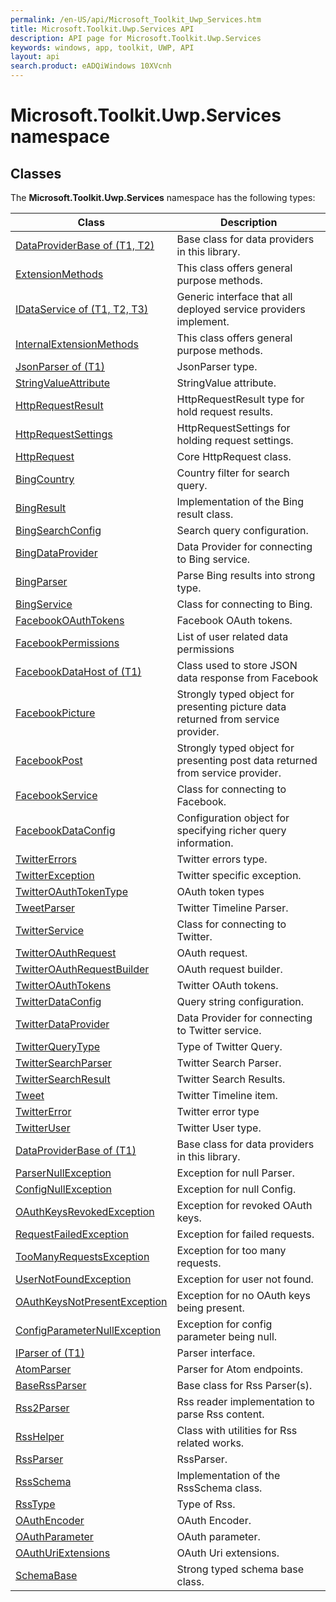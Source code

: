 ```yaml
---
permalink: /en-US/api/Microsoft_Toolkit_Uwp_Services.htm
title: Microsoft.Toolkit.Uwp.Services API 
description: API page for Microsoft.Toolkit.Uwp.Services
keywords: windows, app, toolkit, UWP, API
layout: api
search.product: eADQiWindows 10XVcnh
---
```



# Microsoft.Toolkit.Uwp.Services namespace

## Classes

The **Microsoft.Toolkit.Uwp.Services** namespace has the following types:


| Class | Description || --- | --- || [DataProviderBase of (T1, T2)](Microsoft_Toolkit_Uwp_Services_DataProviderBase-2.htm) | Base class for data providers in this library. || [ExtensionMethods](Microsoft_Toolkit_Uwp_Services_Core_ExtensionMethods.htm) | This class offers general purpose methods. || [IDataService of (T1, T2, T3)](Microsoft_Toolkit_Uwp_Services_Core_IDataService-3.htm) | Generic interface that all deployed service providers implement. || [InternalExtensionMethods](Microsoft_Toolkit_Uwp_Services_Core_InternalExtensionMethods.htm) | This class offers general purpose methods. || [JsonParser of (T1)](Microsoft_Toolkit_Uwp_Services_Core_JsonParser-1.htm) | JsonParser type. || [StringValueAttribute](Microsoft_Toolkit_Uwp_Services_Core_StringValueAttribute.htm) | StringValue attribute. || [HttpRequestResult](Microsoft_Toolkit_Uwp_Services_Core_HttpRequestResult.htm) | HttpRequestResult type for hold request results. || [HttpRequestSettings](Microsoft_Toolkit_Uwp_Services_Core_HttpRequestSettings.htm) | HttpRequestSettings for holding request settings. || [HttpRequest](Microsoft_Toolkit_Uwp_Services_Core_HttpRequest.htm) | Core HttpRequest class. || [BingCountry](Microsoft_Toolkit_Uwp_Services_Bing_BingCountry.htm) | Country filter for search query. || [BingResult](Microsoft_Toolkit_Uwp_Services_Bing_BingResult.htm) | Implementation of the Bing result class. || [BingSearchConfig](Microsoft_Toolkit_Uwp_Services_Bing_BingSearchConfig.htm) | Search query configuration. || [BingDataProvider](Microsoft_Toolkit_Uwp_Services_Bing_BingDataProvider.htm) | Data Provider for connecting to Bing service. || [BingParser](Microsoft_Toolkit_Uwp_Services_Bing_BingParser.htm) | Parse Bing results into strong type. || [BingService](Microsoft_Toolkit_Uwp_Services_Bing_BingService.htm) | Class for connecting to Bing. || [FacebookOAuthTokens](Microsoft_Toolkit_Uwp_Services_Facebook_FacebookOAuthTokens.htm) | Facebook OAuth tokens. || [FacebookPermissions](Microsoft_Toolkit_Uwp_Services_Facebook_FacebookPermissions.htm) | List of user related data permissions || [FacebookDataHost of (T1)](Microsoft_Toolkit_Uwp_Services_Facebook_FacebookDataHost-1.htm) | Class used to store JSON data response from Facebook || [FacebookPicture](Microsoft_Toolkit_Uwp_Services_Facebook_FacebookPicture.htm) | Strongly typed object for presenting picture data returned from service provider. || [FacebookPost](Microsoft_Toolkit_Uwp_Services_Facebook_FacebookPost.htm) | Strongly typed object for presenting post data returned from service provider. || [FacebookService](Microsoft_Toolkit_Uwp_Services_Facebook_FacebookService.htm) | Class for connecting to Facebook. || [FacebookDataConfig](Microsoft_Toolkit_Uwp_Services_Facebook_FacebookDataConfig.htm) | Configuration object for specifying richer query information. || [TwitterErrors](Microsoft_Toolkit_Uwp_Services_Twitter_TwitterErrors.htm) | Twitter errors type. || [TwitterException](Microsoft_Toolkit_Uwp_Services_Twitter_TwitterException.htm) | Twitter specific exception. || [TwitterOAuthTokenType](Microsoft_Toolkit_Uwp_Services_Twitter_TwitterOAuthTokenType.htm) | OAuth token types || [TweetParser](Microsoft_Toolkit_Uwp_Services_Twitter_TweetParser.htm) | Twitter Timeline Parser. || [TwitterService](Microsoft_Toolkit_Uwp_Services_Twitter_TwitterService.htm) | Class for connecting to Twitter. || [TwitterOAuthRequest](Microsoft_Toolkit_Uwp_Services_Twitter_TwitterOAuthRequest.htm) | OAuth request. || [TwitterOAuthRequestBuilder](Microsoft_Toolkit_Uwp_Services_Twitter_TwitterOAuthRequestBuilder.htm) | OAuth request builder. || [TwitterOAuthTokens](Microsoft_Toolkit_Uwp_Services_Twitter_TwitterOAuthTokens.htm) | Twitter OAuth tokens. || [TwitterDataConfig](Microsoft_Toolkit_Uwp_Services_Twitter_TwitterDataConfig.htm) | Query string configuration. || [TwitterDataProvider](Microsoft_Toolkit_Uwp_Services_Twitter_TwitterDataProvider.htm) | Data Provider for connecting to Twitter service. || [TwitterQueryType](Microsoft_Toolkit_Uwp_Services_Twitter_TwitterQueryType.htm) | Type of Twitter Query. || [TwitterSearchParser](Microsoft_Toolkit_Uwp_Services_Twitter_TwitterSearchParser.htm) | Twitter Search Parser. || [TwitterSearchResult](Microsoft_Toolkit_Uwp_Services_Twitter_TwitterSearchResult.htm) | Twitter Search Results. || [Tweet](Microsoft_Toolkit_Uwp_Services_Twitter_Tweet.htm) | Twitter Timeline item. || [TwitterError](Microsoft_Toolkit_Uwp_Services_Twitter_TwitterError.htm) | Twitter error type || [TwitterUser](Microsoft_Toolkit_Uwp_Services_Twitter_TwitterUser.htm) | Twitter User type. || [DataProviderBase of (T1)](Microsoft_Toolkit_Uwp_Services_DataProviderBase-1.htm) | Base class for data providers in this library. || [ParserNullException](Microsoft_Toolkit_Uwp_Services_Exceptions_ParserNullException.htm) | Exception for null Parser. || [ConfigNullException](Microsoft_Toolkit_Uwp_Services_Exceptions_ConfigNullException.htm) | Exception for null Config. || [OAuthKeysRevokedException](Microsoft_Toolkit_Uwp_Services_Exceptions_OAuthKeysRevokedException.htm) | Exception for revoked OAuth keys. || [RequestFailedException](Microsoft_Toolkit_Uwp_Services_Exceptions_RequestFailedException.htm) | Exception for failed requests. || [TooManyRequestsException](Microsoft_Toolkit_Uwp_Services_Exceptions_TooManyRequestsException.htm) | Exception for too many requests. || [UserNotFoundException](Microsoft_Toolkit_Uwp_Services_Exceptions_UserNotFoundException.htm) | Exception for user not found. || [OAuthKeysNotPresentException](Microsoft_Toolkit_Uwp_Services_Exceptions_OAuthKeysNotPresentException.htm) | Exception for no OAuth keys being present. || [ConfigParameterNullException](Microsoft_Toolkit_Uwp_Services_Exceptions_ConfigParameterNullException.htm) | Exception for config parameter being null. || [IParser of (T1)](Microsoft_Toolkit_Uwp_Services_IParser-1.htm) | Parser interface. || [AtomParser](Microsoft_Toolkit_Uwp_Services_Rss_AtomParser.htm) | Parser for Atom endpoints. || [BaseRssParser](Microsoft_Toolkit_Uwp_Services_Rss_BaseRssParser.htm) | Base class for Rss Parser(s). || [Rss2Parser](Microsoft_Toolkit_Uwp_Services_Rss_Rss2Parser.htm) | Rss reader implementation to parse Rss content. || [RssHelper](Microsoft_Toolkit_Uwp_Services_Rss_RssHelper.htm) | Class with utilities for Rss related works. || [RssParser](Microsoft_Toolkit_Uwp_Services_Rss_RssParser.htm) | RssParser. || [RssSchema](Microsoft_Toolkit_Uwp_Services_Rss_RssSchema.htm) | Implementation of the RssSchema class. || [RssType](Microsoft_Toolkit_Uwp_Services_Rss_RssType.htm) | Type of Rss. || [OAuthEncoder](Microsoft_Toolkit_Uwp_Services_OAuth_OAuthEncoder.htm) | OAuth Encoder. || [OAuthParameter](Microsoft_Toolkit_Uwp_Services_OAuth_OAuthParameter.htm) | OAuth parameter. || [OAuthUriExtensions](Microsoft_Toolkit_Uwp_Services_OAuth_OAuthUriExtensions.htm) | OAuth Uri extensions. || [SchemaBase](Microsoft_Toolkit_Uwp_Services_SchemaBase.htm) | Strong typed schema base class. |